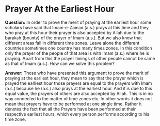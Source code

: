 Prayer At the Earliest Hour
===========================

**Question:** In order to prove the merit of praying at the earliest
hour some scholars have said that Imam-e-Zaman (a.s.) prays at this time
and they who pray at this hour their prayer is also accepted by Allah
due to the barakah (bounty) of the prayer of Imam (a.s.). But we also
know that different areas fall in different time zones. Leave alone the
different countries sometimes one country has many times zones. In this
condition only the prayer of the people of that area is with Imam (a.s.)
where he is praying. Apart from this the prayer timings of other people
cannot be same as that of Imam (a.s.). How can we solve this problem?

**Answer:** Those who have presented this argument to prove the merit of
praying at the earliest hour, they mean to say that the prayer which is
prayed the earliest hour those prayers are equal to the prayers with
Imam (a.s.) because he (a.s.) also prays at the earliest hour. And it is
due to this equal value, the prayers of others are also accepted by
Allah. This is in no way connected to the matter of time zones etc. In
other words it does not mean that prayers have to be performed at one
single time. Rather it denotes the fact that all the Prayers have been
performed at their respective earliest hours, which every person
performs according to his time zone.

 
